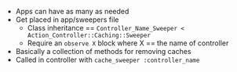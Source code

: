 * Apps can have as many as needed
* Get placed in app/sweepers file
  * Class inheritance == `Controller_Name_Sweeper < Action_Controller::Caching::Sweeper`
  * Require an `observe X` block where X == the name of controller
* Basically a collection of methods for removing caches
* Called in controller with `cache_sweeper :controller_name`